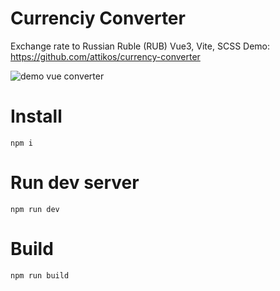 # Currenciy Converter
Exchange rate to Russian Ruble (RUB)
Vue3, Vite, SCSS
Demo: https://github.com/attikos/currency-converter

![demo vue converter](https://github.com/attikos/currency-converter/blob/main/demo.gif)


# Install
`npm i`

# Run dev server
`npm run dev`

# Build
`npm run build`

